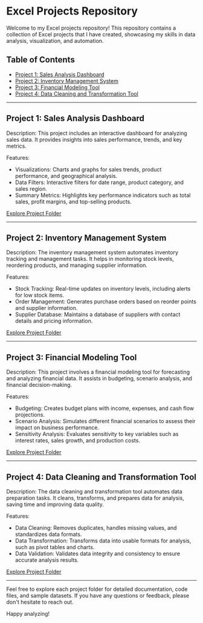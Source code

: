 # Excel Projects Repository

Welcome to my Excel projects repository! This repository contains a collection of Excel projects that I have created, showcasing my skills in data analysis, visualization, and automation.

## Table of Contents

- [Project 1: Sales Analysis Dashboard](#project-1-sales-analysis-dashboard)
- [Project 2: Inventory Management System](#project-2-inventory-management-system)
- [Project 3: Financial Modeling Tool](#project-3-financial-modeling-tool)
- [Project 4: Data Cleaning and Transformation Tool](#project-4-data-cleaning-and-transformation-tool)

---

## Project 1: Sales Analysis Dashboard

Description: This project includes an interactive dashboard for analyzing sales data. It provides insights into sales performance, trends, and key metrics.

Features:
- Visualizations: Charts and graphs for sales trends, product performance, and geographical analysis.
- Data Filters: Interactive filters for date range, product category, and sales region.
- Summary Metrics: Highlights key performance indicators such as total sales, profit margins, and top-selling products.

[Explore Project Folder](projects/project-1/)

---

## Project 2: Inventory Management System

Description: The inventory management system automates inventory tracking and management tasks. It helps in monitoring stock levels, reordering products, and managing supplier information.

Features:
- Stock Tracking: Real-time updates on inventory levels, including alerts for low stock items.
- Order Management: Generates purchase orders based on reorder points and supplier information.
- Supplier Database: Maintains a database of suppliers with contact details and pricing information.

[Explore Project Folder](projects/project-2/)

---

## Project 3: Financial Modeling Tool

Description: This project involves a financial modeling tool for forecasting and analyzing financial data. It assists in budgeting, scenario analysis, and financial decision-making.

Features:
- Budgeting: Creates budget plans with income, expenses, and cash flow projections.
- Scenario Analysis: Simulates different financial scenarios to assess their impact on business performance.
- Sensitivity Analysis: Evaluates sensitivity to key variables such as interest rates, sales growth, and production costs.

[Explore Project Folder](projects/project-3/)

---

## Project 4: Data Cleaning and Transformation Tool

Description: The data cleaning and transformation tool automates data preparation tasks. It cleans, transforms, and prepares data for analysis, saving time and improving data quality.

Features:
- Data Cleaning: Removes duplicates, handles missing values, and standardizes data formats.
- Data Transformation: Transforms data into usable formats for analysis, such as pivot tables and charts.
- Data Validation: Validates data integrity and consistency to ensure accurate analysis results.

[Explore Project Folder](projects/project-4/)

---

Feel free to explore each project folder for detailed documentation, code files, and sample datasets. If you have any questions or feedback, please don't hesitate to reach out.

Happy analyzing!
